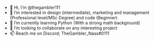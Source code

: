 - 👋 Hi, I’m @thegambler111
- 👀 I’m interested in design (intermediate), marketing and management (Professional level/MSc Degree) and code (Beginner)
- 🌱 I’m currently learning Python (With a strong math background)
- 💞️ I’m looking to collaborate on any interesting project
- 📫 Reach me on Discord; TheGambler_Nass#0111

<!---
thegambler111/thegambler111 is a ✨ special ✨ repository because its `README.md` (this file) appears on your GitHub profile.
You can click the Preview link to take a look at your changes.
--->
